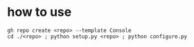 # how to use

``gh repo create <repo> --template Console``\
``cd ./<repo> ; python setup.py <repo> ; python configure.py``